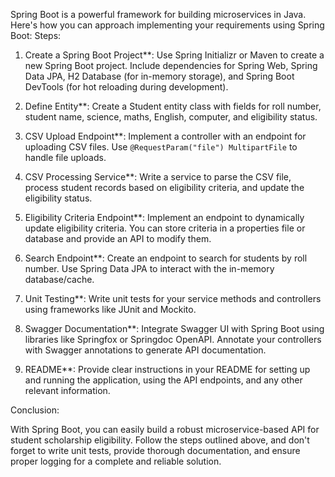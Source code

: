  Spring Boot is a powerful framework for building microservices in Java. Here's how you can approach implementing your requirements using Spring Boot:
Steps:

1. Create a Spring Boot Project**: Use Spring Initializr or Maven to create a new Spring Boot project. Include dependencies for Spring Web, Spring Data JPA, H2 Database (for in-memory storage), and Spring Boot DevTools (for hot reloading during development).

2. Define Entity**: Create a Student entity class with fields for roll number, student name, science, maths, English, computer, and eligibility status.

3. CSV Upload Endpoint**: Implement a controller with an endpoint for uploading CSV files. Use `@RequestParam("file") MultipartFile` to handle file uploads.

4. CSV Processing Service**: Write a service to parse the CSV file, process student records based on eligibility criteria, and update the eligibility status.

5. Eligibility Criteria Endpoint**: Implement an endpoint to dynamically update eligibility criteria. You can store criteria in a properties file or database and provide an API to modify them.

6. Search Endpoint**: Create an endpoint to search for students by roll number. Use Spring Data JPA to interact with the in-memory database/cache.

7. Unit Testing**: Write unit tests for your service methods and controllers using frameworks like JUnit and Mockito.

8. Swagger Documentation**: Integrate Swagger UI with Spring Boot using libraries like Springfox or Springdoc OpenAPI. Annotate your controllers with Swagger annotations to generate API documentation.

9. README**: Provide clear instructions in your README for setting up and running the application, using the API endpoints, and any other relevant information.


 Conclusion:

With Spring Boot, you can easily build a robust microservice-based API for student scholarship eligibility. Follow the steps outlined above, and don't forget to write unit tests, provide thorough documentation, and ensure proper logging for a complete and reliable solution.
